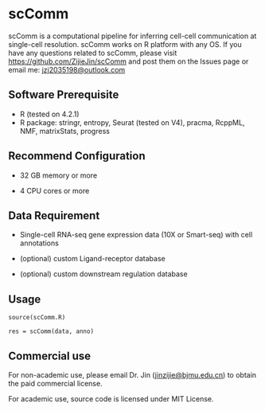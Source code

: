 # scComm
scComm is a computational pipeline for inferring cell-cell communication at single-cell resolution. scComm works on R platform with any OS. If you have any questions related to scComm, please visit https://github.com/ZijieJin/scComm and post them on the Issues page or email me: jzj2035198@outlook.com

## Software Prerequisite

- R (tested on 4.2.1)
- R package: stringr, entropy, Seurat (tested on V4), pracma, RcppML, NMF, matrixStats, progress

## Recommend Configuration

- 32 GB memory or more 

- 4 CPU cores or more

## Data Requirement

- Single-cell RNA-seq gene expression data (10X or Smart-seq) with cell annotations

- (optional) custom Ligand-receptor database

- (optional) custom downstream regulation database

## Usage

`source(scComm.R)`

`res = scComm(data, anno)`

## Commercial use

For non-academic use, please email Dr. Jin (jinzijie@bjmu.edu.cn) to obtain the paid commercial license.

For academic use, source code is licensed under MIT License. 
